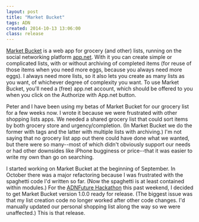 ```yaml
---
layout: post
title: "Market Bucket"
tags: ADN
created: 2014-10-13 13:06:00
class: release
---
```

[Market Bucket](http://market-bucket.mcdemarco.net/) is a web app for grocery (and other) lists, running on the social networking platform [app.net](http://app.net/).  With it you can create simple or complicated lists, with or without archiving of completed items (for reuse of those items when you need more eggs, because you always need more eggs).  I always need more lists, so it also lets you create as many lists as you want, of whichever degree of complexity you want.  To use Market Bucket, you'll need a (free) app.net account, which should be offered to you when you click on the Authorize with App.net button.

Peter and I have been using my betas of Market Bucket for our grocery list for a few weeks now.  I wrote it because we were frustrated with other shopping lists apps.  We needed a shared grocery list that could sort items by both grocery store and urgency/completion.  (In Market Bucket we do the former with tags and the latter with multiple lists with archiving.)  I'm not saying that no grocery list app out there could have done what we wanted, but there were so many--most of which didn't obviously support our needs or had other downsides like iPhone bugginess or price--that it was easier to write my own than go on searching.

I started working on Market Bucket at the beginning of September. In October there was a major refactoring because I was frustrated with the spaghetti code I'd written so far.  (Now the spaghetti is at least contained within modules.)  For the [ADNFuture Hackathon](http://blog.adnfuture.net/post/99442150275/october-10-12-2014-adnfuturehackathon) this past weekend, I decided to get Market Bucket version 1.0.0 ready for release.  (The biggest issue was that my list creation code no longer worked after other code changes.  I'd manually updated our personal shopping list along the way so we were unaffected.)  This is that release.













